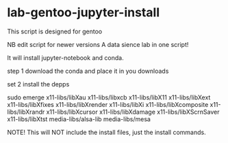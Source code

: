 # lab-gentoo-jupyter-install
This script is designed for gentoo

NB edit script for newer versions
A data sience lab in one script!

It will install jupyter-notebook and conda.

step 1 download the conda and place it in you downloads

set 2 install the depps


sudo emerge x11-libs/libXau x11-libs/libxcb x11-libs/libX11 x11-libs/libXext x11-libs/libXfixes x11-libs/libXrender x11-libs/libXi x11-libs/libXcomposite x11-libs/libXrandr x11-libs/libXcursor x11-libs/libXdamage x11-libs/libXScrnSaver x11-libs/libXtst media-libs/alsa-lib media-libs/mesa




NOTE! This will NOT include the install files, just the install commands. 
